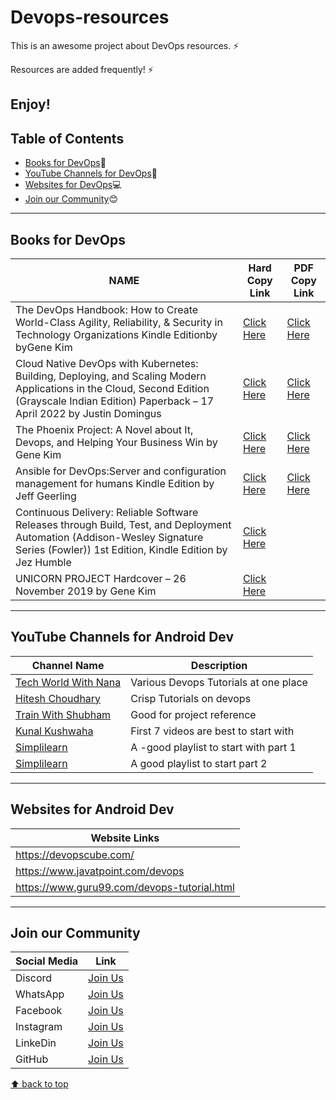 # Devops-resources
This is an awesome project about DevOps resources. ⚡

Resources are added frequently! ⚡

Enjoy!
---
## Table of Contents
- [Books for DevOps](#books-for-DevOps):blue_book:
- [YouTube Channels for DevOps](#youtube-channels-for-DevOps):incoming_envelope:
- [Websites for DevOps](#websites-for-DevOps):computer:
- [Join our Community](#join-our-community):blush:
---
## Books for DevOps
| NAME | Hard Copy Link | PDF Copy Link |
| ---- | -------------- | ------------- |
| The DevOps Handbook: How to Create World-Class Agility, Reliability, & Security in Technology Organizations Kindle Editionby byGene Kim | [Click Here](https://amzn.eu/d/1nm37vv) | [Click Here](https://www.pdfdrive.com/download.pdf?id=194639026&h=e34e4802ae102620effb800e014d679c&u=cache&ext=pdf) |
| Cloud Native DevOps with Kubernetes: Building, Deploying, and Scaling Modern Applications in the Cloud, Second Edition (Grayscale Indian Edition) Paperback – 17 April 2022 by Justin Domingus | [Click Here](https://amzn.eu/d/0U1Qtse) | [Click Here](https://www.pdfdrive.com/download.pdf?id=187562166&h=899d6a6976affcc6de962d140350436b&u=cache&ext=pdf) |
| The Phoenix Project: A Novel about It, Devops, and Helping Your Business Win  by Gene Kim | [Click Here](https://amzn.eu/d/4jf0EBw) | [Click Here](https://www.pdfdrive.com/download.pdf?id=177508710&h=4814cfff99c98dcaee1b7589bbda244b&u=cache&ext=pdf) |
| Ansible for DevOps:Server and configuration management for humans Kindle Edition by Jeff Geerling | [Click Here](https://amzn.eu/d/gmzMDZo) | [Click Here](https://www.pdfdrive.com/download.pdf?id=54785552&h=be966de135833f97659cacf686b1bec6&u=cache&ext=pdf) |
| Continuous Delivery: Reliable Software Releases through Build, Test, and Deployment Automation (Addison-Wesley Signature Series (Fowler)) 1st Edition, Kindle Edition by Jez Humble | [Click Here](https://amzn.eu/d/6x7Rv98) |  |
| UNICORN PROJECT Hardcover – 26 November 2019 by Gene Kim | [Click Here](https://amzn.eu/d/62c72lt) |  |
---
## YouTube Channels for Android Dev
| Channel Name | Description |
| ------------ | ----------- |
| [Tech World With Nana]( https://www.youtube.com/@TechWorldwithNana) | Various Devops Tutorials at one place |
| [Hitesh Choudhary]( https://www.youtube.com/@HiteshChoudharydotcom) |Crisp Tutorials on devops |
| [Train With Shubham]( https://www.youtube.com/@TrainWithShubham) |Good for project reference|
| [Kunal Kushwaha](https://www.youtube.com/playlist?list=PL9gnSGHSqcnoqBXdMwUTRod4Gi3eac2Ak) |First 7 videos are best to start with |
| [Simplilearn](https://youtube.com/playlist?list=PLEiEAq2VkUUJS6zkGgXeWw9l32EwRoYdR) | A -good playlist to start with part 1 |
| [Simplilearn](https://youtube.com/playlist?list=PLEiEAq2VkUUJZlITGalIZ1KMJhu33QnP7) | A good playlist to start part 2 |
---
## Websites for Android Dev
| Website Links |
| ------------- |
| https://devopscube.com/|
| https://www.javatpoint.com/devops|
| https://www.guru99.com/devops-tutorial.html |
---
## Join our Community
| Social Media | Link |
| ------------ | ---- |
| Discord | [Join Us](https://discord.gg/j2cMDF6Dtx) |
| WhatsApp | [Join Us](https://chat.whatsapp.com/Km6AX9di04ZLIpFEcXTiNK) |
| Facebook | [Join Us](https://www.facebook.com/profile.php?id=100088472180461) |
| Instagram | [Join Us](https://www.instagram.com/resourciocommunity22/) |
| LinkeDin | [Join Us](https://www.linkedin.com/in/resourcio-community22/) |
| GitHub | [Join Us](https://github.com/Resourcio-Community) |

[⬆ back to top](#table-of-contents)
